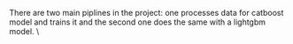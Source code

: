 There are two main piplines in the project: one processes data for catboost model and trains it and the second one does the same with a lightgbm model. \
